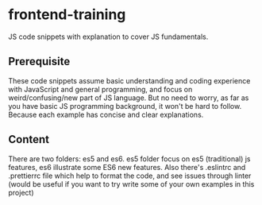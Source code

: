 # frontend-training

JS code snippets with explanation to cover JS fundamentals.

## Prerequisite

These code snippets assume basic understanding and coding experience with JavaScript and general programming, and focus on weird/confusing/new part of JS language. But no need to worry, as far as you have basic JS programming background, it won't be hard to follow. Because each example has concise and clear explanations.

## Content

There are two folders: es5 and es6. es5 folder focus on es5 (traditional) js features, es6 illustrate some ES6 new features. Also there's .eslintrc and .prettierrc file which help to format the code, and see issues through linter (would be useful if you want to try write some of your own examples in this project)

